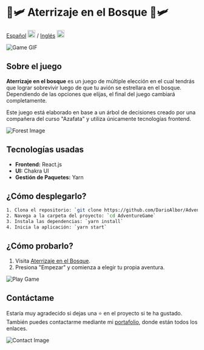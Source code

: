 # 🌲🛩️ Aterrizaje en el Bosque 🌲🛩️

[Español](README.md) <img src="https://flagicons.lipis.dev/flags/4x3/ar.svg" width="20"/> / [Inglés](README_en.md) <img src="https://flagicons.lipis.dev/flags/4x3/us.svg" width="20"/>

![Game GIF](https://media.giphy.com/media/ANiJpi8cLRlZ3FhPwC/giphy.gif)

## Sobre el juego

**Aterrizaje en el bosque** es un juego de múltiple elección en el cual tendrás que lograr sobrevivir luego de que tu avión se estrellara en el bosque. Dependiendo de las opciones que elijas, el final del juego cambiará completamente.

Este juego está elaborado en base a un árbol de decisiones creado por una compañera del curso "Azafata" y utiliza únicamente tecnologías frontend.

![Forest Image](https://images.unsplash.com/photo-1506748686214-e9df14d4d9d0?crop=entropy&cs=tinysrgb&fit=max&fm=jpg&ixid=MnwzNjUyOXwwfDF8c2VhcmNofDN8fGZvcmVzdHxlbnwwfHx8fDE2NDA0OTQ3OTk&ixlib=rb-1.2.1&q=80&w=400)

## Tecnologías usadas

- **Frontend:** React.js
- **UI:** Chakra UI
- **Gestión de Paquetes:** Yarn

## ¿Cómo desplegarlo?

```bash
1. Clona el repositorio: `git clone https://github.com/DarioAlbor/AdventureGame.git`
2. Navega a la carpeta del proyecto: `cd AdventureGame`
3. Instala las dependencias: `yarn install`
4. Inicia la aplicación: `yarn start`
```

## ¿Cómo probarlo?

1. Visita [Aterrizaje en el Bosque](https://aterrizajeenelbosque.netlify.app/).
2. Presiona "Empezar" y comienza a elegir tu propia aventura.

![Play Game](https://media.giphy.com/media/rDroB384ydCvK/giphy.gif)

## Contáctame

Estaría muy agradecido si dejas una ⭐ en el proyecto si te ha gustado.  
También puedes contactarme mediante mi [portafolio](https://darioalbor.dev.ar/), donde están todos los enlaces.

![Contact Image](https://images.unsplash.com/photo-1519681393784-d120267933ba?crop=entropy&cs=tinysrgb&fit=max&fm=jpg&ixid=MnwzNjUyOXwwfDF8c2VhcmNofDF8fGNvbnRhY3R8ZW58MHx8fHwxNjQwNDk0ODAw&ixlib=rb-1.2.1&q=80&w=400)
